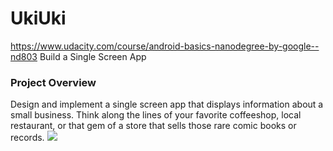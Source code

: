 # UkiUki
https://www.udacity.com/course/android-basics-nanodegree-by-google--nd803
Build a Single Screen App
### Project Overview

Design and implement a single screen app that displays information about a small business. Think along the lines of your favorite coffeeshop, local restaurant, or that gem of a store that sells those rare comic books or records.
![]({{site.baseurl}}//Screenshot_2017-11-07-23-11-26-038_justynachrustna.ukiuki.png)
